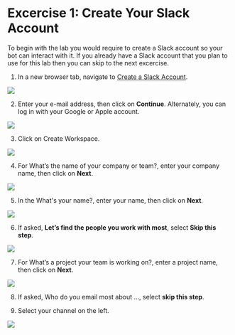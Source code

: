 # Excercise 1: Create Your Slack Account

To begin with the lab you would require to create a Slack account so your bot can interact with it. If you already have a Slack account that you plan to use for this lab then you can skip to the next excercise.

1. In a new browser tab, navigate to [Create a Slack Account](https://slack.com/get-started#/createnew).

  ![](./Images/cb1.png)

2. Enter your e-mail address, then click on **Continue**. Alternately, you can log in with your Google or Apple account.

  ![](./Images/cb2.png)

3. Click on Create Workspace.

  ![](./Images/cb3.png)

4. For What’s the name of your company or team?, enter your company name, then click on **Next**.

  ![](./Images/cb4.png)

5. In the What's your name?, enter your name, then click on **Next**.

  ![](./Images/cb5.png)

6. If asked, **Let’s find the people you work with most**, select **Skip this step**.

  ![](./Images/cb6.png)

7. For What’s a project your team is working on?, enter a project name, then click on **Next**.

  ![](./Images/cb7.png)

8. If asked, Who do you email most about …, select **skip this step**.

9. Select your channel on the left.

  ![](./Images/cb8.png)
